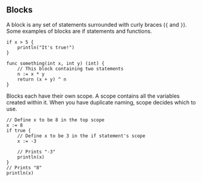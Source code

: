 ## Blocks
A block is any set of statements surrounded with curly braces (`{` and `}`). Some examples of blocks are if statements and functions.
```
if x > 5 { 
    println("It's true!") 
}

func something(int x, int y) (int) { 
    // This block containing two statements
    n := x * y
    return (x + y) ^ n
}
```
Blocks each have their own scope. A scope contains all the variables created within it. When you have duplicate naming, scope decides which to use.
```
// Define x to be 8 in the top scope
x := 8
if true {
    // Define x to be 3 in the if statement's scope
    x := -3
    
    // Prints "-3"
    println(x)
}
// Prints "8"
println(x)
```